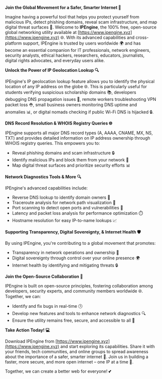 **Join the Global Movement for a Safer, Smarter Internet 🚀**

Imagine having a powerful tool that helps you protect yourself from malicious IPs, detect phishing domains, reveal scam infrastructure, and map digital threat surfaces 🔐. Welcome to **IPEngine**, the 100% free, open-source global networking utility available at [https://www.ipengine.xyz](https://www.ipengine.xyz) 🌐. With its advanced capabilities and cross-platform support, IPEngine is trusted by users worldwide 🌍 and has become an essential companion for IT professionals, network engineers, security analysts, ethical hackers, researchers, educators, journalists, digital rights advocates, and everyday users alike.

**Unlock the Power of IP Geolocation Lookup 🔍**

IPEngine's IP geolocation lookup feature allows you to identify the physical location of any IP address on the globe 🌐. This is particularly useful for students verifying suspicious scholarship domains 📚, developers debugging DNS propagation issues 🤔, remote workers troubleshooting VPN packet loss ⛑️, small business owners monitoring DNS uptime and anomalies 📊, or digital nomads checking if public Wi-Fi DNS is hijacked 🔒.

**DNS Record Resolution & WHOIS Registry Queries 🌐**

IPEngine supports all major DNS record types (A, AAAA, CNAME, MX, NS, TXT) and provides detailed information on IP address ownership through WHOIS registry queries. This empowers you to:

* Reveal phishing domains and scam infrastructure 🔒
* Identify malicious IPs and block them from your network 🚫
* Map digital threat surfaces and prioritize security efforts 📊

**Network Diagnostics Tools & More 🔍**

IPEngine's advanced capabilities include:

* Reverse DNS lookup to identify domain owners 👥
* Traceroute analysis for network path visualization 🔌
* Port scanning to detect open ports and vulnerabilities 🔴
* Latency and packet loss analysis for performance optimization ⏱️
* Hostname resolution for easy IP-to-name lookups 📈

**Supporting Transparency, Digital Sovereignty, & Internet Health 🛡️**

By using IPEngine, you're contributing to a global movement that promotes:

* Transparency in network operations and ownership 👥
* Digital sovereignty through control over your online presence 🌍
* Internet health by identifying and mitigating threats 🔒

**Join the Open-Source Collaboration 🤝**

IPEngine is built on open-source principles, fostering collaboration among developers, security experts, and community members worldwide 🌐. Together, we can:

* Identify and fix bugs in real-time 🕒
* Develop new features and tools to enhance network diagnostics 🔍
* Ensure the utility remains free, secure, and accessible to all 🤝

**Take Action Today! 💻**

Download IPEngine from [https://www.ipengine.xyz](https://www.ipengine.xyz) and start exploring its capabilities. Share it with your friends, tech communities, and online groups to spread awareness about the importance of a safer, smarter internet 🔗. Join us in building a faster, more secure, and more open internet – one IP at a time 🚀.

Together, we can create a better web for everyone! 💕